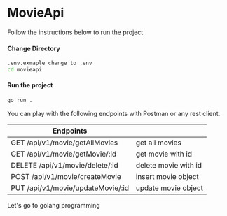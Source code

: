 # MovieApi
Follow the instructions below to run the project
#### Change Directory
```sh
.env.exmaple change to .env
cd movieapi
```
#### Run the project
```sh
go run .
```

You can play with the following endpoints with Postman or any rest client.

| Endpoints |  |
| ------ | ------ |
| GET /api/v1/movie/getAllMovies | get all movies |
| GET /api/v1/movie/getMovie/:id | get movie with id |
| DELETE /api/v1/movie/delete/:id| delete movie with id |
| POST /api/v1/movie/createMovie | insert movie object |
| PUT /api/v1/movie/updateMovie/:id | update movie object |


Let's go to golang programming

